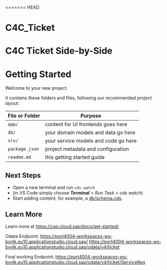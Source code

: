 <<<<<<< HEAD
# C4C_Ticket
C4C Ticket Side-by-Side
=======
# Getting Started
Welcome to your new project.

It contains these folders and files, following our recommended project layout:

File or Folder | Purpose
---------|----------
`app/` | content for UI frontends goes here
`db/` | your domain models and data go here
`srv/` | your service models and code go here
`package.json` | project metadata and configuration
`readme.md` | this getting started guide


## Next Steps

- Open a new terminal and run `cds watch`
- (in VS Code simply choose _**Terminal** > Run Task > cds watch_)
- Start adding content, for example, a [db/schema.cds](db/schema.cds).


## Learn More

Learn more at https://cap.cloud.sap/docs/get-started/.

Odata Endpoint: https://port4004-workspaces-ws-bvnlk.eu10.applicationstudio.cloud.sap/
https://port4004-workspaces-ws-bvnlk.eu10.applicationstudio.cloud.sap/odata/v4/ticket 

Final working Endpoint: https://port4004-workspaces-ws-bvnlk.eu10.applicationstudio.cloud.sap/odata/v4/ticket/ServiceReq
